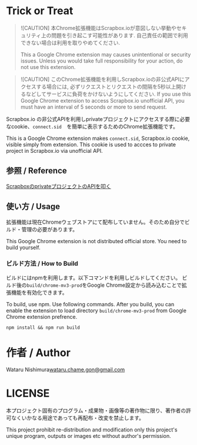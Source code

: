 # Trick or Treat

>![CAUTION]
>本Chrome拡張機能はScrapbox.ioが意図しない挙動やセキュリティ上の問題を引き起こす可能性があります. 自己責任の範囲で利用できない場合は利用を取りやめてください.
> 
> This a Google Chrome extension may causes unintentional or security issues. Unless you would take full responsibility for your action, do not use this extension.

>![CAUTION]
> このChrome拡張機能を利用しScrapbox.ioの非公式APIにアクセスする場合には, 必ずリクエストとリクエストの間隔を5秒以上開けるなどしてサービスに負荷をかけないようにしてください.
> If you use this Google Chrome extension to access Scrapbox.io unofficial API, you must have an interval of 5 seconds or more to send request.

Scrapbox.io の非公式APIを利用しprivateプロジェクトにアクセスする際に必要なcookie、`connect.sid`　を簡単に表示するためのChrome拡張機能です。

This is a Google Chrome extension makes `connect.sid`, Scrapbox.io cookie, visible simply from extension. This cookie is used to accces to private project in Scrapbox.io via unofficial API.


## 参照 / Reference

[ScrapboxのprivateプロジェクトのAPIを叩く](https://scrapbox.io/nishio/Scrapbox%E3%81%AEprivate%E3%83%97%E3%83%AD%E3%82%B8%E3%82%A7%E3%82%AF%E3%83%88%E3%81%AEAPI%E3%82%92%E5%8F%A9%E3%81%8F)

## 使い方 / Usage

拡張機能は現在Chromeウェブストアにて配布していません。そのため自分でビルド・管理の必要があります。

This Google Chrome extension is not distributed official store. You need to build yourself.

### ビルド方法 / How to Build

ビルドにはnpmを利用します。以下コマンドを利用しビルドしてください。
ビルド後の`build/chrome-mv3-prod`をGoogle Chrome設定から読み込むことで拡張機能を有効化できます。

To build, use npm. Use following commands.
After you build, you can enable the extension to load directory `build/chrome-mv3-prod` from Google Chrome extension prefrence.

```
npm install && npm run build
```

# 作者 / Author

Wataru Nishimura<wataru.chame.gon@gmail.com>

# LICENSE

本プロジェクト固有のプログラム・成果物・画像等の著作物に限り、著作者の許可なくいかなる用途であっても再配布・改変を禁止します。

This project prohibit re-distribution and modification only this project's unique program, outputs or images etc without author's permission.